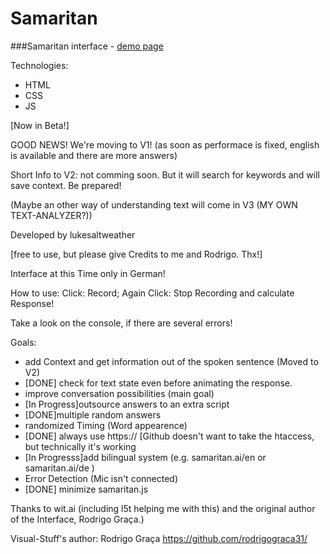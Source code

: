 Samaritan
=========
###Samaritan interface - [demo page](https://lukesaltweather.github.io/)

Technologies:
* HTML
* CSS
* JS

[Now in Beta!]

GOOD NEWS! We're moving to V1! (as soon as performace is fixed, english is available and there are more answers)

Short Info to V2: not comming soon. But it will search for keywords and will save context. Be prepared!

(Maybe an other way of understanding text will come in V3 (MY OWN TEXT-ANALYZER?))

Developed by lukesaltweather

[free to use, but please give Credits to me and Rodrigo. Thx!]

Interface at this Time only in German!

How to use:
Click: Record;
Again Click: Stop Recording and calculate Response!

Take a look on the console, if there are several errors!

Goals:
* add Context and get information out of the spoken sentence (Moved to V2)
* [DONE] check for text state even before animating the response.
* improve conversation possibilities (main goal)
* [In Progress]outsource answers to an extra script
* [DONE]multiple random answers
* randomized Timing (Word appearence)
* [DONE] always use https:// [Github doesn't want to take the htaccess, but technically it's working
* [In Progresss]add bilingual system (e.g. samaritan.ai/en or samaritan.ai/de )
* Error Detection (Mic isn't connected)
* [DONE] minimize samaritan.js

Thanks to wit.ai (including l5t helping me  with this) and the original author of the Interface, Rodrigo Graça.)

Visual-Stuff's author:
Rodrigo Graça
https://github.com/rodrigograca31/
